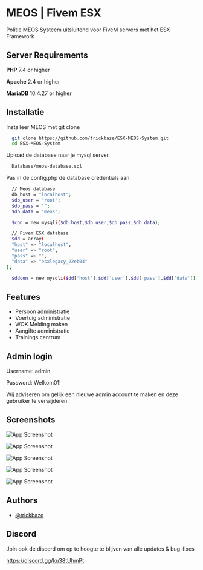 
# MEOS | Fivem ESX

Politie MEOS Systeem uitsluitend voor FiveM servers met het ESX Framework



## Server Requirements

**PHP** 7.4 or higher 

**Apache** 2.4 or higher

**MariaDB** 10.4.27 or higher 


## Installatie

Installeer MEOS met git clone

```bash
  git clone https://github.com/trickbaze/ESX-MEOS-System.git
  cd ESX-MEOS-System
```
    
Upload de database naar je mysql server.
```bash
  Database/meos-database.sql
```

Pas in de config.php de database credentials aan. 
```bash
  // Meos database
  db_host = "localhost";
  $db_user = "root";
  $db_pass = "";
  $db_data = "meos";

  $con = new mysqli($db_host,$db_user,$db_pass,$db_data);

  // Fivem ESX database
  $dd = array(
  "host" => "localhost",
  "user" => "root",
  "pass" => "",
  "data" => "esxlegacy_22eb04"
);

  $ddcon = new mysqli($dd['host'],$dd['user'],$dd['pass'],$dd['data']);
```
## Features

- Persoon administratie
- Voertuig administratie
- WOK Melding maken
- Aangifte administratie
- Trainings centrum

## Admin login
Username: admin

Password: Welkom01!

Wij adviseren om gelijk een nieuwe admin account te maken en deze gebruiker te verwijderen.


## Screenshots

![App Screenshot](https://i.imgur.com/1EYOKKK.png)

![App Screenshot](https://i.imgur.com/4z0osfa.png)

![App Screenshot](https://i.imgur.com/8U6mFAy.png)

![App Screenshot](https://i.imgur.com/UK4Ihdu.png)

![App Screenshot](https://i.imgur.com/3jpB600.png)


## Authors

- [@trickbaze](https://www.github.com/trickbaze)

## Discord

Join ook de discord om op te hoogte te blijven van alle updates & bug-fixes

https://discord.gg/ku38tUhmPt
